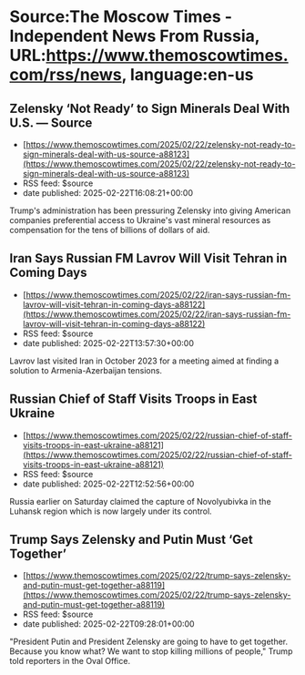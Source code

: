 # Source:The Moscow Times - Independent News From Russia, URL:https://www.themoscowtimes.com/rss/news, language:en-us

## Zelensky ‘Not Ready’ to Sign Minerals Deal With U.S. — Source
 - [https://www.themoscowtimes.com/2025/02/22/zelensky-not-ready-to-sign-minerals-deal-with-us-source-a88123](https://www.themoscowtimes.com/2025/02/22/zelensky-not-ready-to-sign-minerals-deal-with-us-source-a88123)
 - RSS feed: $source
 - date published: 2025-02-22T16:08:21+00:00

Trump's administration has been pressuring Zelensky into giving American companies preferential access to Ukraine's vast mineral resources as compensation for the tens of billions of dollars of aid.

## Iran Says Russian FM Lavrov Will Visit Tehran in Coming Days
 - [https://www.themoscowtimes.com/2025/02/22/iran-says-russian-fm-lavrov-will-visit-tehran-in-coming-days-a88122](https://www.themoscowtimes.com/2025/02/22/iran-says-russian-fm-lavrov-will-visit-tehran-in-coming-days-a88122)
 - RSS feed: $source
 - date published: 2025-02-22T13:57:30+00:00

Lavrov last visited Iran in October 2023 for a meeting aimed at finding a solution to Armenia-Azerbaijan tensions.

## Russian Chief of Staff Visits Troops in East Ukraine
 - [https://www.themoscowtimes.com/2025/02/22/russian-chief-of-staff-visits-troops-in-east-ukraine-a88121](https://www.themoscowtimes.com/2025/02/22/russian-chief-of-staff-visits-troops-in-east-ukraine-a88121)
 - RSS feed: $source
 - date published: 2025-02-22T12:52:56+00:00

Russia earlier on Saturday claimed the capture of Novolyubivka in the Luhansk region which is now largely under its control.

## Trump Says Zelensky and Putin Must ‘Get Together’
 - [https://www.themoscowtimes.com/2025/02/22/trump-says-zelensky-and-putin-must-get-together-a88119](https://www.themoscowtimes.com/2025/02/22/trump-says-zelensky-and-putin-must-get-together-a88119)
 - RSS feed: $source
 - date published: 2025-02-22T09:28:01+00:00

"President Putin and President Zelensky are going to have to get together. Because you know what? We want to stop killing millions of people," Trump told reporters in the Oval Office.

